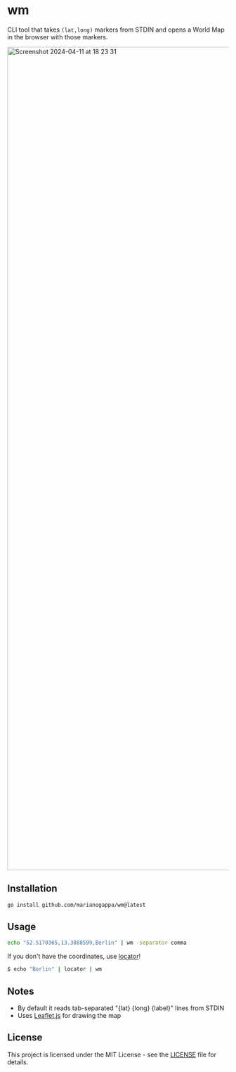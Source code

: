 # wm

CLI tool that takes `(lat,long)` markers from STDIN and opens a World Map in the browser with those markers.

<img width="1874" alt="Screenshot 2024-04-11 at 18 23 31" src="https://github.com/marianogappa/wm/assets/1078546/98b9e8f9-321b-4429-aec7-ed42fc81ce92">

## Installation

```bash
go install github.com/marianogappa/wm@latest
```

## Usage

```bash
echo "52.5170365,13.3888599,Berlin" | wm -separator comma
```

If you don't have the coordinates, use [locator](https://github.com/marianogappa/locator)!

```bash
$ echo "Berlin" | locator | wm
```

## Notes

- By default it reads tab-separated "{lat} {long} {label}" lines from STDIN
- Uses [Leaflet.js](https://leafletjs.com/) for drawing the map
  
## License

This project is licensed under the MIT License - see the [LICENSE](https://github.com/marianogappa/wm/blob/main/LICENSE) file for details.
